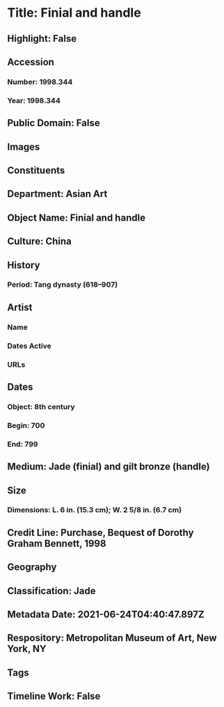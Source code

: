 # Title: Finial and handle
## Highlight: False
## Accession
### Number: 1998.344
### Year: 1998.344
## Public Domain: False
## Images
## Constituents
## Department: Asian Art
## Object Name: Finial and handle
## Culture: China
## History
### Period: Tang dynasty (618–907)
## Artist
### Name
### Dates Active
### URLs
## Dates
### Object: 8th century
### Begin: 700
### End: 799
## Medium: Jade (finial) and gilt bronze (handle)
## Size
### Dimensions: L. 6 in. (15.3 cm); W. 2 5/8 in. (6.7 cm)
## Credit Line: Purchase, Bequest of Dorothy Graham Bennett, 1998
## Geography
## Classification: Jade
## Metadata Date: 2021-06-24T04:40:47.897Z
## Respository: Metropolitan Museum of Art, New York, NY
## Tags
## Timeline Work: False